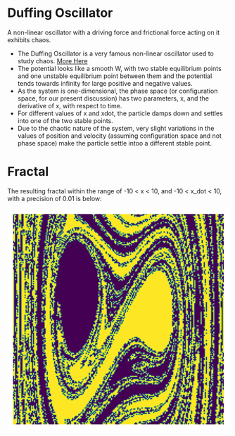 # Duffing Oscillator
A non-linear oscillator with a driving force and frictional force acting on it exhibits chaos.

- The Duffing Oscillator is a very famous non-linear oscillator used to study chaos. [More Here](https://en.wikipedia.org/wiki/Duffing_equation)
- The potential looks like a smooth W, with two stable equilibrium points and one unstable equilibrium point between them and the potential tends towards infinity for large positive and negative values.
- As the system is one-dimensional, the phase space (or configuration space, for our present discussion) has two parameters, x, and the derivative of x, with respect to time.
- For different values of x and xdot, the particle damps down and settles into one of the two stable points.
- Due to the chaotic nature of the system, very slight variations in the values of position and velocity (assuming configuration space and not phase space) make the particle settle intoo a different stable point.

# Fractal

The resulting fractal within the range of -10 < x < 10, and -10 < x_dot < 10, with a precision of 0.01 is below:

![image](https://github.com/ashish-kp/duffing_oscillator/blob/main/images/minus5to5_t200.png)
